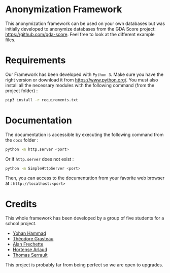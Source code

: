# Anonymization Framework
This anonymization framework can be used on your own databases but was initially developed to anonymize databases from the GDA Score project: https://github.com/gda-score. Feel free to look at the different example files.

# Requirements
Our Framework has been developed with ```Python 3```. Make sure you have the right version or download it from https://www.python.org/.
You must also install all the necessary modules with the following command (from the project folder) :
```bash
pip3 install -r requirements.txt
```

# Documentation
The documentation is accessible by executing the following command from the ``docs`` folder :
```bash
python -m http.server <port>
```

Or if ``http.server`` does not exist :
```bash
python -m SimpleHttpServer <port>
```

Then, you can access to the documentation from your favorite web browser at : `http://localhost:<port>`

# Credits

This whole framework has been developed by a group of five students for a school project.
+ [Yohan Hammad](https://www.linkedin.com/in/yohann-hammad/)
+ [Théodore Grasteau](https://www.linkedin.com/in/theodore-grasteau/)
+ [Alan Frechette](https://www.linkedin.com/in/alan-frechette-3b5b56157/)
+ [Hortense Arlaud](https://www.linkedin.com/in/hortense-arlaud-a02106197/)
+ [Thomas Serrault](https://www.linkedin.com/in/thomas-serrault-insacvl/)

This project is probably far from being perfect so we are open to upgrades.